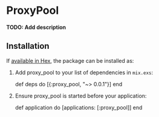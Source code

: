 # ProxyPool

**TODO: Add description**

## Installation

If [available in Hex](https://hex.pm/docs/publish), the package can be installed as:

  1. Add proxy_pool to your list of dependencies in `mix.exs`:

        def deps do
          [{:proxy_pool, "~> 0.0.1"}]
        end

  2. Ensure proxy_pool is started before your application:

        def application do
          [applications: [:proxy_pool]]
        end
